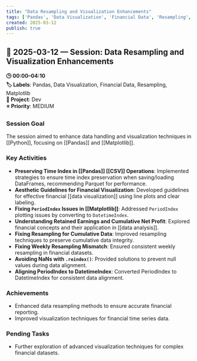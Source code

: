 ```yaml
---
title: "Data Resampling and Visualization Enhancements"
tags: ['Pandas', 'Data Visualization', 'Financial Data', 'Resampling', 'Matplotlib']
created: 2025-03-12
publish: true
---
```


## 📅 2025-03-12 — Session: Data Resampling and Visualization Enhancements

**🕒 00:00–04:10**  
**🏷️ Labels**: Pandas, Data Visualization, Financial Data, Resampling, Matplotlib  
**📂 Project**: Dev  
**⭐ Priority**: MEDIUM  


### Session Goal
The session aimed to enhance data handling and visualization techniques in [[Python]], focusing on [[Pandas]] and [[Matplotlib]].

### Key Activities
- **Preserving Time Index in [[Pandas]] [[CSV]] Operations**: Implemented strategies to ensure time index preservation when saving/loading DataFrames, recommending Parquet for performance.
- **Aesthetic Guidelines for Financial Visualization**: Developed guidelines for effective financial [[data visualization]] using line plots and clear labeling.
- **Fixing `PeriodIndex` Issues in [[Matplotlib]]**: Addressed `PeriodIndex` plotting issues by converting to `DatetimeIndex`.
- **Understanding Retained Earnings and Cumulative Net Profit**: Explored financial concepts and their application in [[data analysis]].
- **Fixing Resampling for Cumulative Data**: Improved resampling techniques to preserve cumulative data integrity.
- **Fixing Weekly Resampling Mismatch**: Ensured consistent weekly resampling in financial datasets.
- **Avoiding NaNs with `.reindex()`**: Provided solutions to prevent null values during data alignment.
- **Aligning PeriodIndex to DatetimeIndex**: Converted PeriodIndex to DatetimeIndex for consistent data alignment.

### Achievements
- Enhanced data resampling methods to ensure accurate financial reporting.
- Improved visualization techniques for financial time series data.

### Pending Tasks
- Further exploration of advanced visualization techniques for complex financial datasets.
